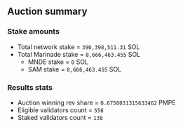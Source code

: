 ## Auction summary

### Stake amounts
- Total network stake = `390,398,511.31` SOL
- Total Marinade stake = `8,666,463.455` SOL
  - MNDE stake = `0` SOL
  - SAM stake = `8,666,463.455` SOL

### Results stats
- Auction winning rev share = `0.6750031315633462` PMPE
- Eligible validators count = `558`
- Staked validators count = `138`
